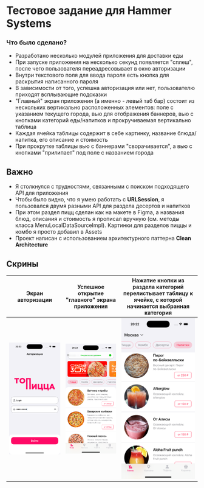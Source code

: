 # Тестовое задание для Hammer Systems

### Что было сделано?

- Разработано несколько модулей приложения для доставки еды
- При запуске приложения на несколько секунд появляется "сплеш", после чего пользователя переадресовывает в окно авторизации
- Внутри текстового поля для ввода пароля есть кнопка для раскрытия написанного пароля
- В зависимости от того, успешна авторизация или нет, пользователю приходят всплывающие подсказки
- "Главный" экран приложения (а именно - левый таб бар) состоит из нескольких вертикально расположенных элементов: поле с указанием текущего города, вью для отображения баннеров, вью с кнопками категорий еды/напитков и прокручиваемая вертикально таблица
- Каждая ячейка таблицы содержит в себе картинку, название блюда/напитка, его описание и стоимость
- При прокрутке таблицы вью с баннерами "сворачивается", а вью с кнопками "прилипает" под поле с названием города

## Важно

- Я столкнулся с трудностями, связанными с поиском подходящего API для приложения
- Чтобы было видно, что я умею работать с **URLSession**, я пользовался двумя разными API для раздела десертов и напитков
- При этом раздел пицц сделан как на макете в Figma, а названия блюд, описания и стоимость я прописал вручную (см. методы класса MenuLocalDataSourceImpl). Картинки для разделов пиццы и комбо я просто добавил в Assets
- Проект написан с использованием архитектурного паттерна **Clean Architecture**

## Скрины
Экран авторизации|Успешное открытие "главного" экрана приложения|Нажатие кнопки из раздела категорий перелистывает таблицу к ячейке, с которой начинается выбранная категория
-|-|-
![](/screenshots/screenshot-01.png) | ![](/screenshots/screenshot-02.png) | ![](/screenshots/screenshot-03.png)
